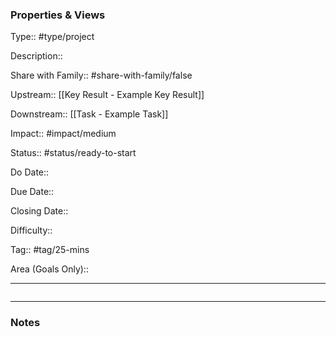 ### Properties & Views

Type:: #type/project

Description::

Share with Family:: #share-with-family/false

Upstream:: [[Key Result - Example Key Result]]

Downstream:: [[Task - Example Task]]

Impact:: #impact/medium

Status:: #status/ready-to-start

Do Date:: 

Due Date:: 

Closing Date::

Difficulty:: 

Tag:: #tag/25-mins 

Area (Goals Only)::

---

```dataview
```

---

### Notes